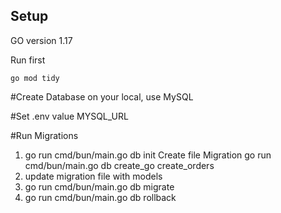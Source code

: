 ## Setup

GO version 1.17



Run first
```console
go mod tidy
```

#Create Database on your local, use MySQL 

#Set .env value MYSQL_URL 

#Run Migrations

1. go run cmd/bun/main.go db init
    Create file Migration
    go run cmd/bun/main.go db create_go create_orders
2. update migration file with models
3. go run cmd/bun/main.go db migrate
4. go run cmd/bun/main.go db rollback
